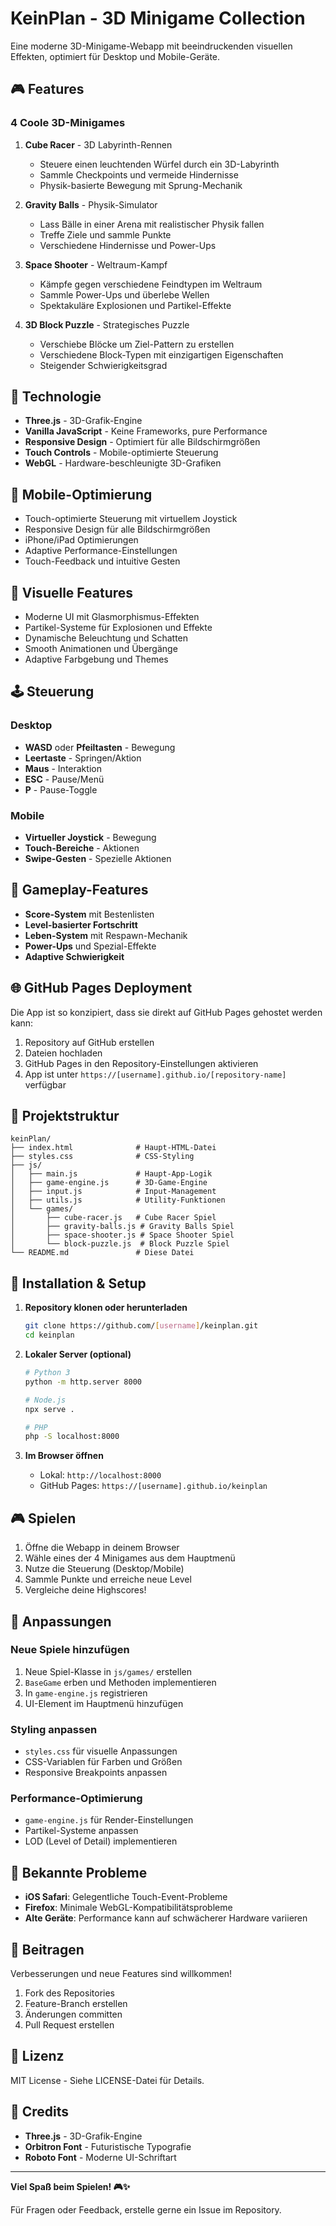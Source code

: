 # KeinPlan - 3D Minigame Collection

Eine moderne 3D-Minigame-Webapp mit beeindruckenden visuellen Effekten, optimiert für Desktop und Mobile-Geräte.

## 🎮 Features

### 4 Coole 3D-Minigames

1. **Cube Racer** - 3D Labyrinth-Rennen
   - Steuere einen leuchtenden Würfel durch ein 3D-Labyrinth
   - Sammle Checkpoints und vermeide Hindernisse
   - Physik-basierte Bewegung mit Sprung-Mechanik

2. **Gravity Balls** - Physik-Simulator
   - Lass Bälle in einer Arena mit realistischer Physik fallen
   - Treffe Ziele und sammle Punkte
   - Verschiedene Hindernisse und Power-Ups

3. **Space Shooter** - Weltraum-Kampf
   - Kämpfe gegen verschiedene Feindtypen im Weltraum
   - Sammle Power-Ups und überlebe Wellen
   - Spektakuläre Explosionen und Partikel-Effekte

4. **3D Block Puzzle** - Strategisches Puzzle
   - Verschiebe Blöcke um Ziel-Pattern zu erstellen
   - Verschiedene Block-Typen mit einzigartigen Eigenschaften
   - Steigender Schwierigkeitsgrad

## 🚀 Technologie

- **Three.js** - 3D-Grafik-Engine
- **Vanilla JavaScript** - Keine Frameworks, pure Performance
- **Responsive Design** - Optimiert für alle Bildschirmgrößen
- **Touch Controls** - Mobile-optimierte Steuerung
- **WebGL** - Hardware-beschleunigte 3D-Grafiken

## 📱 Mobile-Optimierung

- Touch-optimierte Steuerung mit virtuellem Joystick
- Responsive Design für alle Bildschirmgrößen
- iPhone/iPad Optimierungen
- Adaptive Performance-Einstellungen
- Touch-Feedback und intuitive Gesten

## 🎨 Visuelle Features

- Moderne UI mit Glasmorphismus-Effekten
- Partikel-Systeme für Explosionen und Effekte
- Dynamische Beleuchtung und Schatten
- Smooth Animationen und Übergänge
- Adaptive Farbgebung und Themes

## 🕹️ Steuerung

### Desktop
- **WASD** oder **Pfeiltasten** - Bewegung
- **Leertaste** - Springen/Aktion
- **Maus** - Interaktion
- **ESC** - Pause/Menü
- **P** - Pause-Toggle

### Mobile
- **Virtueller Joystick** - Bewegung
- **Touch-Bereiche** - Aktionen
- **Swipe-Gesten** - Spezielle Aktionen

## 🎯 Gameplay-Features

- **Score-System** mit Bestenlisten
- **Level-basierter Fortschritt**
- **Leben-System** mit Respawn-Mechanik
- **Power-Ups** und Spezial-Effekte
- **Adaptive Schwierigkeit**

## 🌐 GitHub Pages Deployment

Die App ist so konzipiert, dass sie direkt auf GitHub Pages gehostet werden kann:

1. Repository auf GitHub erstellen
2. Dateien hochladen
3. GitHub Pages in den Repository-Einstellungen aktivieren
4. App ist unter `https://[username].github.io/[repository-name]` verfügbar

## 📁 Projektstruktur

```
keinPlan/
├── index.html              # Haupt-HTML-Datei
├── styles.css              # CSS-Styling
├── js/
│   ├── main.js             # Haupt-App-Logik
│   ├── game-engine.js      # 3D-Game-Engine
│   ├── input.js            # Input-Management
│   ├── utils.js            # Utility-Funktionen
│   └── games/
│       ├── cube-racer.js   # Cube Racer Spiel
│       ├── gravity-balls.js # Gravity Balls Spiel
│       ├── space-shooter.js # Space Shooter Spiel
│       └── block-puzzle.js  # Block Puzzle Spiel
└── README.md               # Diese Datei
```

## 🚀 Installation & Setup

1. **Repository klonen oder herunterladen**
   ```bash
   git clone https://github.com/[username]/keinplan.git
   cd keinplan
   ```

2. **Lokaler Server (optional)**
   ```bash
   # Python 3
   python -m http.server 8000
   
   # Node.js
   npx serve .
   
   # PHP
   php -S localhost:8000
   ```

3. **Im Browser öffnen**
   - Lokal: `http://localhost:8000`
   - GitHub Pages: `https://[username].github.io/keinplan`

## 🎮 Spielen

1. Öffne die Webapp in deinem Browser
2. Wähle eines der 4 Minigames aus dem Hauptmenü
3. Nutze die Steuerung (Desktop/Mobile)
4. Sammle Punkte und erreiche neue Level
5. Vergleiche deine Highscores!

## 🔧 Anpassungen

### Neue Spiele hinzufügen
1. Neue Spiel-Klasse in `js/games/` erstellen
2. `BaseGame` erben und Methoden implementieren
3. In `game-engine.js` registrieren
4. UI-Element im Hauptmenü hinzufügen

### Styling anpassen
- `styles.css` für visuelle Anpassungen
- CSS-Variablen für Farben und Größen
- Responsive Breakpoints anpassen

### Performance-Optimierung
- `game-engine.js` für Render-Einstellungen
- Partikel-Systeme anpassen
- LOD (Level of Detail) implementieren

## 🐛 Bekannte Probleme

- **iOS Safari**: Gelegentliche Touch-Event-Probleme
- **Firefox**: Minimale WebGL-Kompatibilitätsprobleme
- **Alte Geräte**: Performance kann auf schwächerer Hardware variieren

## 🤝 Beitragen

Verbesserungen und neue Features sind willkommen! 

1. Fork des Repositories
2. Feature-Branch erstellen
3. Änderungen committen
4. Pull Request erstellen

## 📄 Lizenz

MIT License - Siehe LICENSE-Datei für Details.

## 🎉 Credits

- **Three.js** - 3D-Grafik-Engine
- **Orbitron Font** - Futuristische Typografie
- **Roboto Font** - Moderne UI-Schriftart

---

**Viel Spaß beim Spielen! 🎮✨**

Für Fragen oder Feedback, erstelle gerne ein Issue im Repository.

